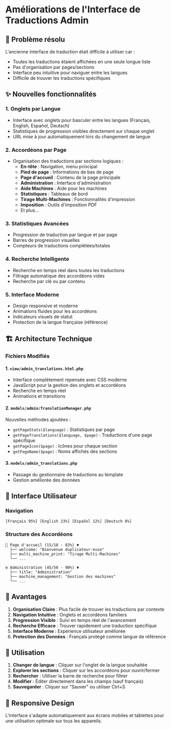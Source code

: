 # Améliorations de l'Interface de Traductions Admin

## 🎯 Problème résolu
L'ancienne interface de traduction était difficile à utiliser car :
- Toutes les traductions étaient affichées en une seule longue liste
- Pas d'organisation par pages/sections
- Interface peu intuitive pour naviguer entre les langues
- Difficile de trouver les traductions spécifiques

## ✨ Nouvelles fonctionnalités

### 1. **Onglets par Langue**
- Interface avec onglets pour basculer entre les langues (Français, English, Español, Deutsch)
- Statistiques de progression visibles directement sur chaque onglet
- URL mise à jour automatiquement lors du changement de langue

### 2. **Accordéons par Page**
- Organisation des traductions par sections logiques :
  - **En-tête** : Navigation, menu principal
  - **Pied de page** : Informations de bas de page
  - **Page d'accueil** : Contenu de la page principale
  - **Administration** : Interface d'administration
  - **Aide Machines** : Aide pour les machines
  - **Statistiques** : Tableaux de bord
  - **Tirage Multi-Machines** : Fonctionnalités d'impression
  - **Imposition** : Outils d'imposition PDF
  - Et plus...

### 3. **Statistiques Avancées**
- Progression de traduction par langue et par page
- Barres de progression visuelles
- Compteurs de traductions complétées/totales

### 4. **Recherche Intelligente**
- Recherche en temps réel dans toutes les traductions
- Filtrage automatique des accordéons vides
- Recherche par clé ou par contenu

### 5. **Interface Moderne**
- Design responsive et moderne
- Animations fluides pour les accordéons
- Indicateurs visuels de statut
- Protection de la langue française (référence)

## 🏗️ Architecture Technique

### Fichiers Modifiés

#### 1. `view/admin_translations.html.php`
- Interface complètement repensée avec CSS moderne
- JavaScript pour la gestion des onglets et accordéons
- Recherche en temps réel
- Animations et transitions

#### 2. `models/admin/TranslationManager.php`
Nouvelles méthodes ajoutées :
- `getPageStats($language)` : Statistiques par page
- `getPageTranslations($language, $page)` : Traductions d'une page spécifique
- `getPageIcon($page)` : Icônes pour chaque section
- `getPageName($page)` : Noms affichés des sections

#### 3. `models/admin_translations.php`
- Passage du gestionnaire de traductions au template
- Gestion améliorée des données

## 🎨 Interface Utilisateur

### Navigation
```
[Français 95%] [English 23%] [Español 12%] [Deutsch 8%]
```

### Structure des Accordéons
```
📄 Page d'accueil (15/18 - 83%) ▼
  ├── welcome: "Bienvenue duplicateur-euse"
  ├── multi_machine_print: "Tirage Multi-Machines"
  └── ...

⚙️ Administration (45/50 - 90%) ▼
  ├── title: "Administration"
  ├── machine_management: "Gestion des machines"
  └── ...
```

## 🚀 Avantages

1. **Organisation Claire** : Plus facile de trouver les traductions par contexte
2. **Navigation Intuitive** : Onglets et accordéons familiers
3. **Progression Visible** : Suivi en temps réel de l'avancement
4. **Recherche Efficace** : Trouver rapidement une traduction spécifique
5. **Interface Moderne** : Expérience utilisateur améliorée
6. **Protection des Données** : Français protégé comme langue de référence

## 🔧 Utilisation

1. **Changer de langue** : Cliquer sur l'onglet de la langue souhaitée
2. **Explorer les sections** : Cliquer sur les accordéons pour ouvrir/fermer
3. **Rechercher** : Utiliser la barre de recherche pour filtrer
4. **Modifier** : Éditer directement dans les champs (sauf français)
5. **Sauvegarder** : Cliquer sur "Sauver" ou utiliser Ctrl+S

## 📱 Responsive Design
L'interface s'adapte automatiquement aux écrans mobiles et tablettes pour une utilisation optimale sur tous les appareils.

